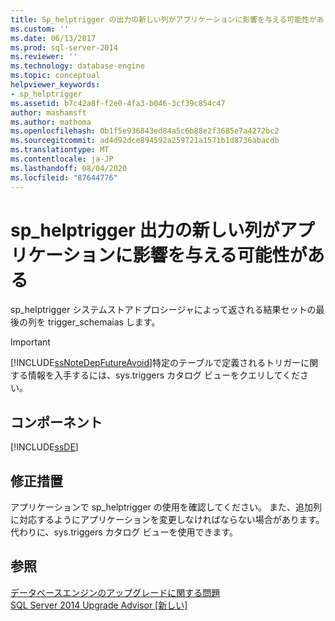 ```yaml
---
title: Sp_helptrigger の出力の新しい列がアプリケーションに影響を与える可能性があります |Microsoft Docs
ms.custom: ''
ms.date: 06/13/2017
ms.prod: sql-server-2014
ms.reviewer: ''
ms.technology: database-engine
ms.topic: conceptual
helpviewer_keywords:
- sp_helptrigger
ms.assetid: b7c42a8f-f2e0-4fa3-b046-3cf39c854c47
author: mashamsft
ms.author: mathoma
ms.openlocfilehash: 0b1f5e936843ed84a5c6b88e2f3685e7a4272bc2
ms.sourcegitcommit: ad4d92dce894592a259721a1571b1d8736abacdb
ms.translationtype: MT
ms.contentlocale: ja-JP
ms.lasthandoff: 08/04/2020
ms.locfileid: "87644776"
---
```

# <a name="new-column-in-output-of-sp_helptrigger-may-impact-applications"></a>sp_helptrigger 出力の新しい列がアプリケーションに影響を与える可能性がある
  sp_helptrigger システムストアドプロシージャによって返される結果セットの最後の列を trigger_schemaias します。  
  
> [!IMPORTANT]  
>  [!INCLUDE[ssNoteDepFutureAvoid](../../includes/ssnotedepfutureavoid-md.md)]特定のテーブルで定義されるトリガーに関する情報を入手するには、sys.triggers カタログ ビューをクエリしてください。  
  
## <a name="component"></a>コンポーネント  
 [!INCLUDE[ssDE](../../includes/ssde-md.md)]  
  
## <a name="corrective-action"></a>修正措置  
 アプリケーションで sp_helptrigger の使用を確認してください。 また、追加列に対応するようにアプリケーションを変更しなければならない場合があります。 代わりに、sys.triggers カタログ ビューを使用できます。  
  
## <a name="see-also"></a>参照  
 [データベースエンジンのアップグレードに関する問題](../../../2014/sql-server/install/database-engine-upgrade-issues.md)   
 [SQL Server 2014 Upgrade Advisor &#91;新しい&#93;](sql-server-2014-upgrade-advisor.md)  
  
  
